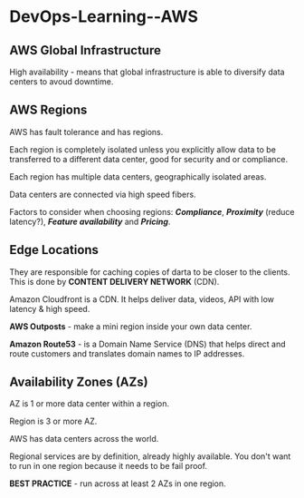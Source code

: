 # DevOps-Learning--AWS

## AWS Global Infrastructure

High availability - means that global infrastructure is able to diversify data centers to avoud downtime. 

## AWS Regions

AWS has fault tolerance and has regions. 

Each region is completely isolated unless you explicitly allow data to be transferred to a different data center, good for security and or compliance. 

Each region has multiple data centers, geographically isolated areas. 

Data centers are connected via high speed fibers. 

Factors to consider when choosing regions: ***Compliance***, ***Proximity*** (reduce latency?), ***Feature availability*** and ***Pricing***.

## Edge Locations 

They are responsible for caching copies of darta to be closer to the clients. This is done by **CONTENT DELIVERY NETWORK** (CDN). 

Amazon Cloudfront is a CDN. It helps deliver data, videos, API with low latency & high speed. 

**AWS Outposts** - make a mini region inside your own data center. 

**Amazon Route53** - is a Domain Name Service (DNS) that helps direct and route customers and translates domain names to IP addresses. 

## Availability Zones (AZs)

AZ is 1 or more data center within a region. 

Region is 3 or more AZ. 

AWS has data centers across the world. 

Regional services are by definition, already highly available. You don't want to run in one region because it needs to be fail proof. 

**BEST PRACTICE** - run across at least 2 AZs in one region. 
